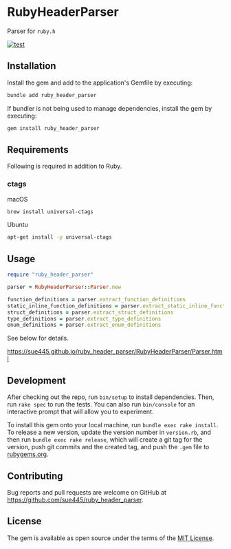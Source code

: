 # RubyHeaderParser
Parser for `ruby.h`

[![test](https://github.com/sue445/ruby_header_parser/actions/workflows/test.yml/badge.svg)](https://github.com/sue445/ruby_header_parser/actions/workflows/test.yml)

## Installation

Install the gem and add to the application's Gemfile by executing:

```bash
bundle add ruby_header_parser
```

If bundler is not being used to manage dependencies, install the gem by executing:

```bash
gem install ruby_header_parser
```

## Requirements
Following is required in addition to Ruby.

### ctags
macOS

```bash
brew install universal-ctags
```

Ubuntu

```bash
apt-get install -y universal-ctags
```

## Usage
```ruby
require "ruby_header_parser"

parser = RubyHeaderParser::Parser.new

function_definitions = parser.extract_function_definitions
static_inline_function_definitions = parser.extract_static_inline_function_definitions
struct_definitions = parser.extract_struct_definitions
type_definitions = parser.extract_type_definitions
enum_definitions = parser.extract_enum_definitions
```

See below for details.

https://sue445.github.io/ruby_header_parser/RubyHeaderParser/Parser.html

## Development

After checking out the repo, run `bin/setup` to install dependencies. Then, run `rake spec` to run the tests. You can also run `bin/console` for an interactive prompt that will allow you to experiment.

To install this gem onto your local machine, run `bundle exec rake install`. To release a new version, update the version number in `version.rb`, and then run `bundle exec rake release`, which will create a git tag for the version, push git commits and the created tag, and push the `.gem` file to [rubygems.org](https://rubygems.org).

## Contributing

Bug reports and pull requests are welcome on GitHub at https://github.com/sue445/ruby_header_parser.

## License

The gem is available as open source under the terms of the [MIT License](https://opensource.org/licenses/MIT).
